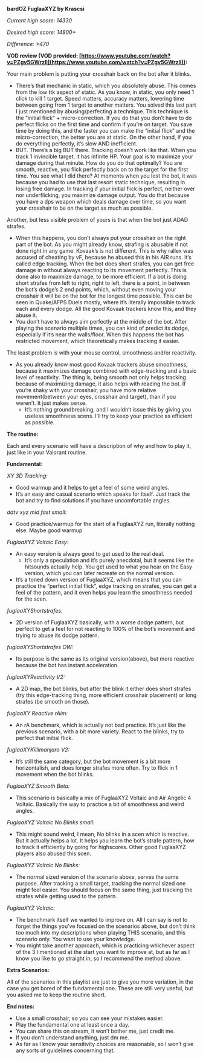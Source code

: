 **bardOZ FuglaaXYZ by Krascsi**

_Current high score: 14330_

_Desired high score: 14800+_

_Difference: >470_

**VOD review (VOD provided: [https://www.youtube.com/watch?v=PZgv5GWrzlI](https://www.youtube.com/watch?v=PZgv5GWrzlI)):**

Your main problem is putting your crosshair back on the bot after it blinks.



* There’s that mechanic in static, which you absolutely abuse. This comes from the low ttk aspect of static. As you know, in static, you only need 1 click to kill 1 target. Speed matters, accuracy matters, lowering time between going from 1 target to another matters. You solved this last part I just mentioned by abusing/perfecting a technique. This technique is the “initial flick” + micro-correction. If you do that you don’t have to do perfect flicks on the first time and confirm if you’re on target. You save time by doing this, and the faster you can make the “initial flick” and the micro-correction, the better you are at static. On the other hand, if you do everything perfectly, it’s slow AND inefficient.
* BUT. There’s a big BUT there. Tracking doesn’t work like that. When you track 1 invincible target, it has infinite HP. Your goal is to maximize your damage during that minute. How do you do that optimally? You are smooth, reactive, you flick perfectly back on to the target for the first time. You see what I did there? At moments when you lost the bot, it was because you had to use that last resort static technique, resulting in losing free damage. In tracking if your initial flick is perfect, neither over nor underflicking, you maximize damage output. You do that because you have a dps weapon which deals damage over time, so you want your crosshair to be on the target as much as possible.

Another, but less visible problem of yours is that when the bot just ADAD strafes.



* When this happens, you don’t always put your crosshair on the right part of the bot. As you might already know, strafing is abusable if not done right in any game. Kovaak’s is not different. This is why rallex was accused of cheating by vF, because he abused this in his AIR runs. It’s called edge tracking. When the bot does short strafes, you can get free damage in without always reacting to its movement perfectly. This is done also to maximize damage, to be more efficient. If a bot is doing short strafes from left to right, right to left, there is a point, in between the bot’s dodge’s 2 end points, which, without even moving your crosshair it will be on the bot for the longest time possible. This can be seen in Quake/AFPS Duels mostly, where it’s literally impossible to track each and every dodge. All the good Kovaak trackers know this, and they abuse it.
* You don’t have to always aim perfectly at the middle of the bot. After playing the scenario multiple times, you can kind of predict its dodge, especially if it’s near the walls/floor. When this happens the bot has restricted movement, which theoretically makes tracking it easier.

The least problem is with your mouse control, smoothness and/or reactivity.



* As you already know most good Kovaak trackers abuse smoothness, because it maximizes damage combined with edge-tracking and a basic level of reactivity. The thing is, being smooth not only helps tracking because of maximizing damage, it also helps with reading the bot. If you’re shaky with your crosshair, you have more relative movement(between your eyes, crosshair and target), than if you weren’t. It just makes sense.
    * It’s nothing groundbreaking, and I wouldn’t issue this by giving you useless smoothness scens. I’ll try to keep your practice as efficient as possible.

**The routine:**

Each and every scenario will have a description of why and how to play it, just like in your Valorant routine.

**Fundamental:**

_XY 3D Tracking:_



* Good warmup and it helps to get a feel of some weird angles.
* It’s an easy and casual scenario which speaks for itself. Just track the bot and try to find solutions if you have uncomfortable angles.

_ddtv xyz mid fast small:_



* Good practice/warmup for the start of a FuglaaXYZ run, literally nothing else. Maybe good warmup

_FuglaaXYZ Voltaic Easy:_



* An easy version is always good to get used to the real deal.
    * It’s only a speculation and it’s purely anecdotal, but it seems like the hitsounds actually help. You get used to what you hear on the Easy version, which you can later recreate on the normal version.
* It’s a toned down version of FuglaaXYZ, which means that you can practice the “perfect initial flick”, edge tracking on strafes, you can get a feel of the pattern, and it even helps you learn the smoothness needed for the scen.

_fuglaaXYShortstrafes:_



* 2D version of FuglaaXYZ basically, with a worse dodge pattern, but perfect to get a feel for not reacting to 100% of the bot’s movement and trying to abuse its dodge pattern.

_fuglaaXYShortstrafes OW:_



* Its purpose is the same as its original version(above), but more reactive because the bot has instant acceleration.

_fuglaaXYReactivity V2:_



* A 2D map, the bot blinks, but after the blink it either does short strafes (try this edge-tracking thing, more efficient crosshair placement) or long strafes (be smooth on those).

_fuglaaXY Reactive rAim:_



* An rA benchmark, which is actually not bad practice. It’s just like the previous scenario, with a bit more variety. React to the blinks, try to perfect that initial flick.

_fuglaaXYKillimanjaro V2:_



* It’s still the same category, but the bot movement is a bit more horizontalish, and does longer strafes more often. Try to flick in 1 movement when the bot blinks.

_FuglaaXYZ Smooth Beta:_



* This scenario is basically a mix of FuglaaXYZ Voltaic and Air Angelic 4 Voltaic. Basically the way to practice a bit of smoothness and weird angles.

_FuglaaXYZ Voltaic No Blinks small:_



* This might sound weird, I mean, No blinks in a scen which is reactive. But it actually helps a lot. It helps you learn the bot’s strafe pattern, how to track it efficiently by going for highscores. Other good FuglaaXYZ players also abused this scen.

_FuglaaXYZ Voltaic No Blinks:_



* The normal sized version of the scenario above, serves the same purpose. After tracking a small target, tracking the normal sized one might feel easier. You should focus on the same thing, just tracking the strafes while getting used to the pattern.

_FuglaaXYZ Voltaic:_



* The benchmark itself we wanted to improve on. All I can say is not to forget the things you’ve focused on the scenarios above, but don’t think too much into my descriptions when playing THIS scenario, and this scenario only. You want to use your knowledge.
* You might take another approach, which is practicing whichever aspect of the 3 I mentioned at the start you want to improve at, but as far as I know you like to go straight in, so I recommend the method above.

**Extra Scenarios:**

All of the scenarios in this playlist are just to give you more variation, in the case you get bored of the fundamental one. These are still very useful, but you asked me to keep the routine short.

**End notes:**



* Use a small crosshair, so you can see your mistakes easier.
* Play the fundamental one at least once a day.
* You can share this on stream, it won’t bother me, just credit me.
* If you don’t understand anything, just dm me.
* As far as I know your sensitivity choices are reasonable, so I won’t give any sorts of guidelines concerning that.
